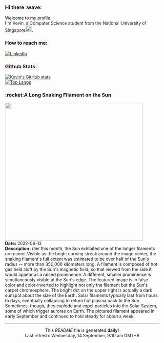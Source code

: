 <h3>Hi there :wave:</h3>

Welcome to my profile.   
I'm Kevin, a Computer Science student from the National University of Singapore<img src="https://img.icons8.com/color/96/000000/singapore-circular.png" width="20px"/>.</p>

<h3>How to reach me: </h3>
<a href="https://www.linkedin.com/in/kevin-foong/"><img alt="LinkedIn" src="https://img.shields.io/badge/linkedin-%230077B5.svg?&style=for-the-badge&logo=linkedin&logoColor=white" /></a> 

<h3>Github Stats: </h3> 

[![Kevin's GitHub stats](https://github-readme-stats.vercel.app/api?username=kevin9foong&theme=tokyonight)](https://github.com/anuraghazra/github-readme-stats) <br/>
[![Top Langs](https://github-readme-stats.vercel.app/api/top-langs/?username=kevin9foong&layout=compact&theme=tokyonight)](https://github.com/anuraghazra/github-readme-stats)

<h3>:rocket:A Long Snaking Filament on the Sun</h3> 
<img width="450" src="https:&#x2F;&#x2F;apod.nasa.gov&#x2F;apod&#x2F;image&#x2F;2209&#x2F;SnakingFilament_Friedman_960.jpg" /><br/>
<b>Date:</b> 2022-09-13<br/>
<b>Description:</b> rlier this month, the Sun exhibited one of the longer filaments on record.  Visible as the bright curving streak around the image center, the snaking filament&#39;s full extent was estimated to be over half of the Sun&#39;s radius -- more than 350,000 kilometers long. A filament is composed of  hot gas held aloft by the Sun&#39;s magnetic field, so that viewed from the side it would appear as a raised prominence.  A different, smaller prominence is simultaneously visible at the Sun&#39;s edge. The featured image is in false-color and color-inverted to highlight not only the filament but the Sun&#39;s carpet chromosphere.  The bright dot on the upper right is actually a dark sunspot about the size of the Earth.  Solar filaments typically last from hours to days, eventually collapsing to return hot plasma back to the Sun. Sometimes, though, they explode and expel particles into the Solar System, some of which trigger auroras on Earth. The pictured filament appeared in early September and continued to hold steady for about a week.<br/>

------------
<p align="center">This <i>README</i> file is generated <b>daily</b>!</br>
Last refresh: Wednesday, 14 September, 9:10 am GMT+8<br />